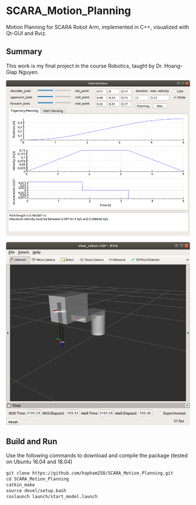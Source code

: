 # SCARA_Motion_Planning
Motion Planning for SCARA Robot Arm, implemented in C++, visualized with Qt-GUI and Rviz.

## Summary
This work is my final project in the course Robotics, taught by Dr. Hoang-Giap Nguyen.

<p align="center">
  <img src="GUI.png" width="600" alt="accessibility text">
</p>
<p align="center">
  <img src="Rviz.png" width="600" alt="accessibility text">
</p>

## Build and Run
Use the following commands to download and compile the package (tested on Ubuntu 16.04 and 18.04)
```
git clone https://github.com/hapham258/SCARA_Motion_Planning.git
cd SCARA_Motion_Planning
catkin_make
source devel/setup.bash
roslaunch launch/start_model.launch
```
